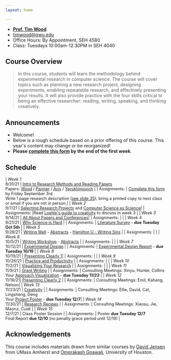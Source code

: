 ```yaml
---
layout: home

---
```

<div class="wrapper" markdown="0"><div class="footer-col-wrapper">
  <div class="footer-col two-col-1">
    <ul class="contact-list">
        <li><a href="https://faculty.cs.gwu.edu/timwood/"><b>Prof. Tim Wood</b></a></li>
        <li><a href="mailto:timwood@gwu.edu">timwood@gwu.edu</a></li>
        <li>Office Hours: By Appointment, SEH 4580</li>
        <li>Class: Tuesdays 10:00am-12:30PM in SEH 4040</li>
    </ul>
  </div>
</div></div>

## Course Overview

<blockquote>
In this course, students will learn the methodology behind experimental research in computer science. The course will cover topics such as planning a new research project, designing experiments, enabling repeatable research, and effectively presenting your results. It will also provide practice with the four skills critical to being an effective researcher: reading, writing, speaking, and thinking creatively.
</blockquote>

## Announcements ##
- Welcome! 
- Below is a rough schedule based on a prior offering of this course. This year's content may change or be reorganized!
- **Please [complete this form](https://forms.gle/KQHTqhLjzrmBuk6F6) by the end of the first week**.

## Schedule  ##
<div style="font-size:90%">

| *Week 1*<br>8/31/21  | [Intro to Research Methods and Reading Papers](/slides/1-overview.pdf) <br> Papers: [Wood](week1/wood-icac16netkv.pdf) / [Parmer](week1/parmer-rtas20slite.pdf) / [Aviv](week1/aviv-smudge.pdf) / [Yerukhimovich](week1/yerukhimovich-sp.pdf)  |
| Assignments: | [Complete this form](https://forms.gle/KQHTqhLjzrmBuk6F6) by Friday September 3rd <br>Write 1 page research description ([see slide 35](/slides/1-overview.pdf)); bring a printed copy to next class or email if you are not in person.|
| *Week 2*<br>9/7/21  | [Selecting Research Projects](/slides/2-problems.pdf) and [Computer Science as Science](/slides/3-science.pdf)|
| Assignments: |Read [Loehle's guide to creativity](/week2/creativity-loehle.pdf) to discuss in week 3 |
| *Week 3*<br>9/14/21  | [All About Papers and Conferences](/slides/4-papers-conferences.pdf)|
| Assignments: | |
| *Week 4*<br>9/21/21  | [Why Science is Hard](/slides/5-science-is-hard.pdf)  |
| Assignments: | [Literature Survey](/project/#literature-survey) - **due Tuesday Oct 5th** |
| *Week 5*<br>9/28/21  | [Writing Well](/slides/6-stories.pdf) - [Abstracts](/slides/abstracts.pdf) - [Hamilton U - Writing Sins](https://www.hamilton.edu/academics/centers/writing/seven-sins-of-writing) |
| Assignments: | |
| *Week 6*<br>10/5/21  | [Writing Workshop](/slides/6b-writing-workshop.pdf) - [Abstracts](https://docs.google.com/presentation/d/1RvcvWqi7OG_iu48RBCWOjKadCllalXC6K8Ch4Zt8pxo/edit?usp=sharing) |
| Assignments: | |
| *Week 7*<br>10/12/21  | [Experimental Design](/slides/7-exp-design.pdf)  |
| Assignments: | [Experimental Design Report](/project/#experimental-design) - **due Tuesday 10/19** |
| *Week 8*<br>10/19/21  | [Presenting Clearly 1](/slides/8-presenting.pdf)|
| Assignments: |  |
| *Week 9*<br>10/26/21  | [Practice and Productivity](/slides/9-practice-productivity.pdf)  |
| Assignments: | |
| *Week 10*<br>11/2/21 | [Visualizing Your Research](/slides/10-visuals.pdf) |
| Assignments: |  |
| *Week 11*<br>11/9/21 | [Grant Writing](/slides/11-grants.pdf)  |
| Assignments: | Consulting Meetings: Xinyu, Hunter, Collins <br>Your [Approach Visualization](/project/#your-approach-visualized) - **due Tuesday 11/23** |
| *Week 12*<br>11/16/21| [Presenting Clearly 2](/slides/12-presenting2.pdf)  |
| Assignments: | Consulting Meetings: Emil, Kahang, Nelson|
| *Week 13*<br>11/23/21 | [Creativity](slides/13-creativity.pdf)  |
| Assignments: | Consulting Meetings: Ellie, David, Cat, Lingsheng, Deng <br>Your [Project Poster](/project/#project-poster) - **due Tuesday 12/7**|
| *Week 14*<br>11/30/21 | [Research Recipes](/slides/9-recipes.pdf) |
| Assignments: | Consulting Meetings: Xiaosu, Jie, Maorui, Cuidi |
| *Week 15*<br>12/7/21 | Class Poster Session |
| Assignments: | Poster **due Tuesday 12/7**<br>Final Report **due 12/10** (no penalty grace period until 12/19) |

</div>

## Acknowledgements
This course includes materials drawn from similar courses by [David Jensen](https://people.cs.umass.edu/~jensen/courses/index.html) from UMass Amherst and [Omprakash Gnawali](http://www2.cs.uh.edu/~gnawali/courses/cosc6321-s19/), University of Houston.
